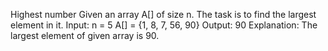 Highest number Given an array A[] of size n. The task is to find the largest element in it. Input: n = 5 A[] = {1, 8, 7, 56, 90} Output: 90 Explanation: The largest element of given array is 90.
